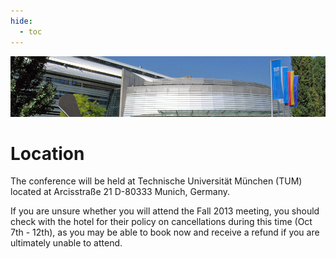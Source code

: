 ```yaml
---
hide:
  - toc
---
```


![2013 Fall Collaboration Meeting](munich2013-header.jpg)

# Location


The conference will be held at Technische Universität München (TUM) located at Arcisstraße 21 D-80333 Munich, Germany.
 
If you are unsure whether you will attend the Fall 2013 meeting, you should check with the hotel for their policy on cancellations during this time (Oct 7th - 12th), as you may be able to book now and receive a refund if you are ultimately unable to attend.